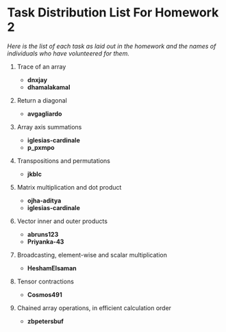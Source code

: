 # Task Distribution List For Homework 2
*Here is the list of each task as laid out in the homework and the names of individuals who have volunteered for them.*

1. Trace of an array
   
   - **dnxjay**
    - **dhamalakamal**
2. Return a diagonal
   
   - **avgagliardo**
3. Array axis summations

   - **iglesias-cardinale**
   - **p_pxmpo**
4. Transpositions and permutations

   - **jkblc**
5. Matrix multiplication and dot product

   - **ojha-aditya**
   - **iglesias-cardinale**
6. Vector inner and outer products

    - **abruns123**
    - **Priyanka-43**
7. Broadcasting, element-wise and scalar multiplication

    - **HeshamElsaman**
8. Tensor contractions
    
    - **Cosmos491**
9. Chained array operations, in efficient calculation order

   - **zbpetersbuf**

